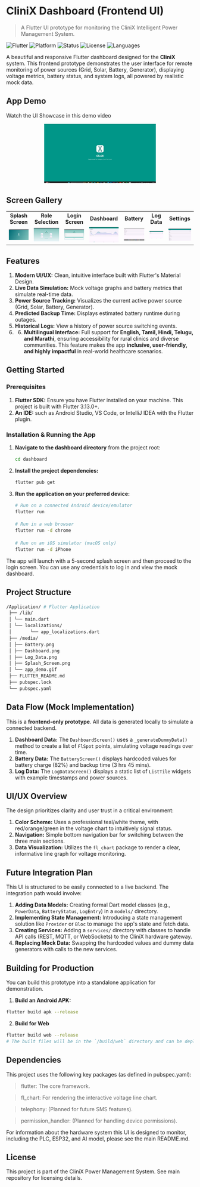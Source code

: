 # CliniX Dashboard (Frontend UI)

> A Flutter UI prototype for monitoring the CliniX Intelligent Power Management System.

![Flutter](https://img.shields.io/badge/Flutter-02569B?style=for-the-badge&logo=flutter&logoColor=white)
![Platform](https://img.shields.io/badge/Platform-Android__%7C__iOS__%7C__Web-blue)
![Status](https://img.shields.io/badge/Status-UI%20Prototype%20(Mock%20Data)-important)
![License](https://img.shields.io/badge/License-MIT-teal)
![Languages](https://img.shields.io/badge/Languages-Tamil%20|%20Telugu%20|%20Hindi%20|%20Marathi%20|%20English-brightgreen)

A beautiful and responsive Flutter dashboard designed for the **CliniX** system. This frontend prototype demonstrates the user interface for remote monitoring of power sources (Grid, Solar, Battery, Generator), displaying voltage metrics, battery status, and system logs, all powered by realistic mock data.

##  App Demo

Watch the UI Showcase in this demo video

<p align="center">
  <img src="/Application/media/app_demo.gif" alt="CliniX App Demo" width="300"/>
</p>

##  Screen Gallery

<div align="center">
  <table>
    <tr>
      <td align="center"><strong>Splash Screen</strong></td>
      <td align="center"><strong>Role Selection</strong></td>
      <td align="center"><strong>Login Screen</strong></td>
      <td align="center"><strong>Dashboard</strong></td>
      <td align="center"><strong>Battery</strong></td>
      <td align="center"><strong>Log Data</strong></td>
      <td align="center"><strong>Settings</strong></td>
    </tr>
    <tr>
      <td><img src="/Application/media/Splash_Screen.png" width="200"></td>
      <td><img src="/Application/media/Role_Selection.png" width="200"></td>
      <td><img src="/Application/media/Login_Screen.png" width="200"></td>
      <td><img src="/Application/media/Dashboard.png" width="200"></td>
      <td><img src="/Application/media/Battery.png" width="200"></td>
      <td><img src="/Application/media/Log_Data.png" width="200"></td>
      <td><img src="/Application/media/Settings.png" width="200"></td>
    </tr>
  </table>
</div>

##  Features

1. **Modern UI/UX:** Clean, intuitive interface built with Flutter's Material Design.
2. **Live Data Simulation:** Mock voltage graphs and battery metrics that simulate real-time data.
3. **Power Source Tracking:** Visualizes the current active power source (Grid, Solar, Battery, Generator).
4. **Predicted Backup Time:** Displays estimated battery runtime during outages.
5. **Historical Logs:** View a history of power source switching events.
6. 6. **Multilingual Interface:** Full support for **English, Tamil, Hindi, Telugu, and Marathi**, ensuring accessibility for rural clinics and diverse communities. This feature makes the app **inclusive, user-friendly, and highly impactful** in real-world healthcare scenarios.  


## Getting Started

### Prerequisites

1. **Flutter SDK:** Ensure you have Flutter installed on your machine. This project is built with Flutter 3.13.0+.
2. **An IDE:** such as Android Studio, VS Code, or IntelliJ IDEA with the Flutter plugin.

### Installation & Running the App

1.  **Navigate to the dashboard directory** from the project root:
    ```bash
    cd dashboard
    ```

2.  **Install the project dependencies:**
    ```bash
    flutter pub get
    ```

3.  **Run the application on your preferred device:**
    ```bash
    # Run on a connected Android device/emulator
    flutter run

    # Run in a web browser
    flutter run -d chrome

    # Run on an iOS simulator (macOS only)
    flutter run -d iPhone
    ```

The app will launch with a 5-second splash screen and then proceed to the login screen. You can use any credentials to log in and view the mock dashboard.

## Project Structure
```bash
/Application/ # Flutter Application
 ├── /lib/
 │ └── main.dart
 │ └── localizations/
 │       └── app_localizations.dart
 ├── /media/
 │ ├── Battery.png
 │ ├── Dashboard.png
 │ ├── Log_Data.png
 │ ├── Splash_Screen.png
 │ └── app_demo.gif
 ├── FLUTTER_README.md
 ├── pubspec.lock
 └── pubspec.yaml
```

## Data Flow (Mock Implementation)

This is a **frontend-only prototype**. All data is generated locally to simulate a connected backend.

1. **Dashboard Data:** The `DashboardScreen()` uses a `_generateDummyData()` method to create a list of `FlSpot` points, simulating voltage readings over time.
2. **Battery Data:** The `BatteryScreen()` displays hardcoded values for battery charge (82%) and backup time (3 hrs 45 mins).
3. **Log Data:** The `LogDataScreen()` displays a static list of `ListTile` widgets with example timestamps and power sources.

## UI/UX Overview

The design prioritizes clarity and user trust in a critical environment:
1. **Color Scheme:** Uses a professional teal/white theme, with red/orange/green in the voltage chart to intuitively signal status.
2. **Navigation:** Simple bottom navigation bar for switching between the three main sections.
3. **Data Visualization:** Utilizes the `fl_chart` package to render a clear, informative line graph for voltage monitoring.

## Future Integration Plan

This UI is structured to be easily connected to a live backend. The integration path would involve:

1.  **Adding Data Models:** Creating formal Dart model classes (e.g., `PowerData`, `BatteryStatus`, `LogEntry`) in a `models/` directory.
2.  **Implementing State Management:** Introducing a state management solution like `Provider` or `Bloc` to manage the app's state and fetch data.
3.  **Creating Services:** Adding a `services/` directory with classes to handle API calls (REST, MQTT, or WebSockets) to the CliniX hardware gateway.
4.  **Replacing Mock Data:** Swapping the hardcoded values and dummy data generators with calls to the new services.

## Building for Production

You can build this prototype into a standalone application for demonstration.

1. **Build an Android APK:**
```bash
flutter build apk --release
```
2. **Build for Web**
```bash
flutter build web --release
# The built files will be in the `/build/web` directory and can be deployed to any web server.
```
## Dependencies
This project uses the following key packages (as defined in pubspec.yaml):

> flutter: The core framework.

> fl_chart: For rendering the interactive voltage line chart.

> telephony: (Planned for future SMS features).

> permission_handler: (Planned for handling device permissions).

For information about the hardware system this UI is designed to monitor, including the PLC, ESP32, and AI model, please see the main README.md.

## License
This project is part of the CliniX Power Management System. See main repository for licensing details.








